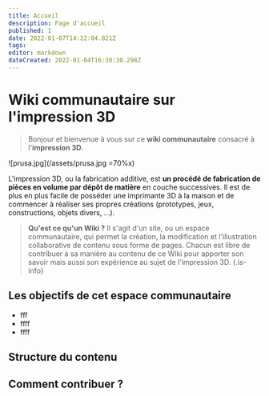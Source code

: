 ```yaml
---
title: Accueil
description: Page d'accueil
published: 1
date: 2022-01-07T14:22:04.821Z
tags: 
editor: markdown
dateCreated: 2022-01-04T16:30:30.298Z
---
```


# Wiki communautaire sur l'impression 3D
> Bonjour et bienvenue à vous sur ce **wiki communautaire** consacré à l'**impression 3D**.

![prusa.jpg](/assets/prusa.jpg =70%x)

L'impression 3D, ou la fabrication additive, est **un procédé de fabrication de pièces en volume par dépôt de matière** en couche successives.
Il est de plus en plus facile de posséder une imprimante 3D à la maison et de commencer à réaliser ses propres créations (prototypes, jeux, constructions, objets divers, ...).

> **Qu'est ce qu'un Wiki ?**
Il s'agit d'un site, ou un espace communautaire, qui permet la création, la modification et l'illustration collaborative de contenu sous forme de pages. Chacun est libre de contribuer à sa manière au contenu de ce Wiki pour apporter son savoir mais aussi son expérience au sujet de l'impression 3D.
{.is-info}


## Les objectifs de cet espace communautaire
* fff
* ffff
* ffff

## Structure du contenu 



## Comment contribuer ?


